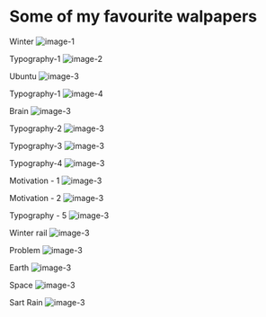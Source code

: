 # Some of my favourite walpapers
Winter
![image-1](https://github.com/menon92/ulabwork/blob/master/my-favourite-wp/40103442821_db033c72a4_o-web.jpg)

Typography-1
![image-2](https://github.com/menon92/ulabwork/blob/master/my-favourite-wp/8082044126_7e25cd4389_o.jpg)

Ubuntu
![image-3](https://github.com/menon92/ulabwork/blob/master/my-favourite-wp/Twiligh.jpg)

Typography-1
![image-4](https://github.com/menon92/ulabwork/blob/master/my-favourite-wp/armenia_yerevan_hayk_b-wallpaper-5120x2160.jpg)

Brain
![image-3](https://github.com/menon92/ulabwork/blob/master/my-favourite-wp/brain_3-wallpaper-1920x1080.jpg)

Typography-2
![image-3](https://github.com/menon92/ulabwork/blob/master/my-favourite-wp/coffee_break-wallpaper-3554x1999.jpg)

Typography-3
![image-3](https://github.com/menon92/ulabwork/blob/master/my-favourite-wp/everybody_is_a_genius-wallpaper-1920x1080.jpg)

Typography-4
![image-3](https://github.com/menon92/ulabwork/blob/master/my-favourite-wp/forever_young_2-wallpaper-3554x1999.jpg)

Motivation - 1
![image-3](https://github.com/menon92/ulabwork/blob/master/my-favourite-wp/motivational_2-wallpaper-1920x1080.jpg)

Motivation - 2
![image-3](https://github.com/menon92/ulabwork/blob/master/my-favourite-wp/motive_quote-wallpaper-3554x1999.jpg)

Typography - 5
![image-3](https://github.com/menon92/ulabwork/blob/master/my-favourite-wp/party_time_3-wallpaper-3554x1999.jpg)

Winter rail
![image-3](https://github.com/menon92/ulabwork/blob/master/my-favourite-wp/pesseguinho-web.jpg)

Problem
![image-3](https://github.com/menon92/ulabwork/blob/master/my-favourite-wp/problems-wallpaper-1920x1080.jpg)

Earth
![image-3](https://github.com/menon92/ulabwork/blob/master/my-favourite-wp/scorched_earth-wallpaper-1920x1080.jpg)

Space
![image-3](https://github.com/menon92/ulabwork/blob/master/my-favourite-wp/space_46-wallpaper-2048x1152.jpg)

Sart Rain
![image-3](https://github.com/menon92/ulabwork/blob/master/my-favourite-wp/star_rain-wallpaper-2560x1440.jpg)
